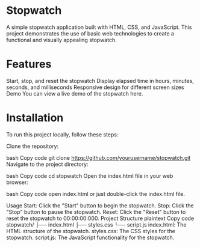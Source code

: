 # Stopwatch
A simple stopwatch application built with HTML, CSS, and JavaScript. This project demonstrates the use of basic web technologies to create a functional and visually appealing stopwatch.

# Features
Start, stop, and reset the stopwatch
Display elapsed time in hours, minutes, seconds, and milliseconds
Responsive design for different screen sizes
Demo
You can view a live demo of the stopwatch here.

# Installation
To run this project locally, follow these steps:

Clone the repository:

bash
Copy code
git clone https://github.com/yourusername/stopwatch.git
Navigate to the project directory:

bash
Copy code
cd stopwatch
Open the index.html file in your web browser:

bash
Copy code
open index.html
or just double-click the index.html file.

Usage
Start: Click the "Start" button to begin the stopwatch.
Stop: Click the "Stop" button to pause the stopwatch.
Reset: Click the "Reset" button to reset the stopwatch to 00:00:00:000.
Project Structure
plaintext
Copy code
stopwatch/
├── index.html
├── styles.css
└── script.js
index.html: The HTML structure of the stopwatch.
styles.css: The CSS styles for the stopwatch.
script.js: The JavaScript functionality for the stopwatch.
